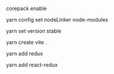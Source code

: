 corepack enable

yarn config set nodeLinker node-modules

yarn set version stable



yarn create vite .


yarn add redux

yarn add react-redux